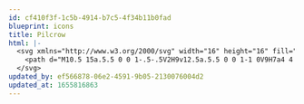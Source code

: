 ```yaml
---
id: cf410f3f-1c5b-4914-b7c5-4f34b11b0fad
blueprint: icons
title: Pilcrow
html: |-
  <svg xmlns="http://www.w3.org/2000/svg" width="16" height="16" fill="currentColor" class="bi bi-paragraph" viewBox="0 0 16 16">
    <path d="M10.5 15a.5.5 0 0 1-.5-.5V2H9v12.5a.5.5 0 0 1-1 0V9H7a4 4 0 1 1 0-8h5.5a.5.5 0 0 1 0 1H11v12.5a.5.5 0 0 1-.5.5z"/>
  </svg>
updated_by: ef566878-06e2-4591-9b05-2130076004d2
updated_at: 1655816863
---
```

